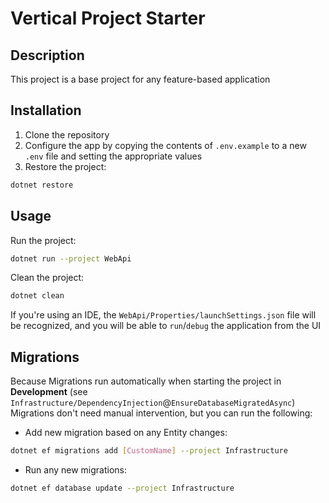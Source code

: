 # Vertical Project Starter

## Description
This project is a base project for any feature-based application 

## Installation
1. Clone the repository
2. Configure the app by copying the contents of `.env.example` to a new `.env` file and setting the appropriate values
3. Restore the project:
```bash
dotnet restore
```

## Usage
Run the project:
```bash
dotnet run --project WebApi
```

Clean the project:
```bash
dotnet clean
```

If you're using an IDE, the `WebApi/Properties/launchSettings.json` file will be recognized,
and you will be able to `run`/`debug` the application from the UI

## Migrations
Because Migrations run automatically when starting the project in **Development**
(see `Infrastructure/DependencyInjection`@`EnsureDatabaseMigratedAsync`)
Migrations don't need manual intervention, but you can run the following:
- Add new migration based on any Entity changes:
```bash
dotnet ef migrations add [CustomName] --project Infrastructure
```
- Run any new migrations:
```bash
dotnet ef database update --project Infrastructure
```